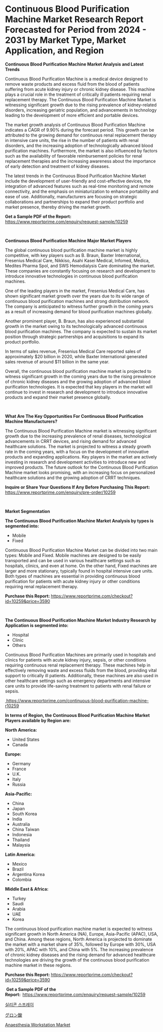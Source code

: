<p><h1>Continuous Blood Purification Machine Market Research Report Forecasted for Period from 2024 -  2031 by Market Type, Market Application, and Region</h1></p><p><strong>Continuous Blood Purification Machine Market Analysis and Latest Trends</strong></p>
<p><p>Continuous Blood Purification Machine is a medical device designed to remove waste products and excess fluid from the blood of patients suffering from acute kidney injury or chronic kidney disease. This machine plays a crucial role in the treatment of critically ill patients requiring renal replacement therapy. The Continuous Blood Purification Machine Market is witnessing significant growth due to the rising prevalence of kidney-related disorders, increasing geriatric population, and advancements in technology leading to the development of more efficient and portable devices.</p><p>The market growth analysis of Continuous Blood Purification Machine indicates a CAGR of 9.90% during the forecast period. This growth can be attributed to the growing demand for continuous renal replacement therapy in intensive care units, the rise in the number of patients with renal disorders, and the increasing adoption of technologically advanced blood purification machines. Furthermore, the market is also influenced by factors such as the availability of favorable reimbursement policies for renal replacement therapies and the increasing awareness about the importance of early detection and treatment of kidney diseases.</p><p>The latest trends in the Continuous Blood Purification Machine Market include the development of user-friendly and cost-effective devices, the integration of advanced features such as real-time monitoring and remote connectivity, and the emphasis on miniaturization to enhance portability and ease of use. Additionally, manufacturers are focusing on strategic collaborations and partnerships to expand their product portfolio and market presence, thereby driving the market growth.</p></p>
<p><strong>Get a Sample PDF of the Report:&nbsp;</strong> <a href="https://www.reportprime.com/enquiry/request-sample/10259">https://www.reportprime.com/enquiry/request-sample/10259</a></p>
<p>&nbsp;</p>
<p><strong>Continuous Blood Purification Machine Major Market Players</strong></p>
<p><p>The global continuous blood purification machine market is highly competitive, with key players such as B. Braun, Baxter International, Fresenius Medical Care, Nikkiso, Asahi Kasei Medical, Infomed, Medica, Medites Pharma Spol, and SWS Hemodialysis Care dominating the market. These companies are constantly focusing on research and development to introduce innovative technologies in continuous blood purification machines.</p><p>One of the leading players in the market, Fresenius Medical Care, has shown significant market growth over the years due to its wide range of continuous blood purification machines and strong distribution network. The company is anticipated to witness further growth in the coming years as a result of increasing demand for blood purification machines globally.</p><p>Another prominent player, B. Braun, has also experienced substantial growth in the market owing to its technologically advanced continuous blood purification machines. The company is expected to sustain its market position through strategic partnerships and acquisitions to expand its product portfolio.</p><p>In terms of sales revenue, Fresenius Medical Care reported sales of approximately $20 billion in 2020, while Baxter International generated sales revenue of around $11 billion in the same year.</p><p>Overall, the continuous blood purification machine market is projected to witness significant growth in the coming years due to the rising prevalence of chronic kidney diseases and the growing adoption of advanced blood purification technologies. It is expected that key players in the market will continue to invest in research and development to introduce innovative products and expand their market presence globally.</p></p>
<p>&nbsp;</p>
<p><strong>What Are The Key Opportunities For Continuous Blood Purification Machine Manufacturers?</strong></p>
<p><p>The Continuous Blood Purification Machine market is witnessing significant growth due to the increasing prevalence of renal diseases, technological advancements in CRRT devices, and rising demand for advanced healthcare solutions. The market is projected to witness a steady growth rate in the coming years, with a focus on the development of innovative products and expanding applications. Key players in the market are actively investing in research and development activities to introduce new and improved products. The future outlook for the Continuous Blood Purification Machine market looks promising, with an increasing focus on personalized healthcare solutions and the growing adoption of CRRT techniques.</p></p>
<p><strong>Inquire or Share Your Questions If Any Before Purchasing This Report:</strong> <a href="https://www.reportprime.com/enquiry/pre-order/10259">https://www.reportprime.com/enquiry/pre-order/10259</a></p>
<p>&nbsp;</p>
<p><strong>Market Segmentation</strong></p>
<p><strong>The Continuous Blood Purification Machine Market Analysis by types is segmented into:</strong></p>
<p><ul><li>Mobile</li><li>Fixed</li></ul></p>
<p><p>Continuous Blood Purification Machine Market can be divided into two main types: Mobile and Fixed. Mobile machines are designed to be easily transported and can be used in various healthcare settings such as hospitals, clinics, and even at home. On the other hand, Fixed machines are larger and more stationary, typically found in hospital intensive care units. Both types of machines are essential in providing continuous blood purification for patients with acute kidney injury or other conditions requiring renal replacement therapy.</p></p>
<p><strong>Purchase this Report:&nbsp;</strong><a href="https://www.reportprime.com/checkout?id=10259&price=3590">https://www.reportprime.com/checkout?id=10259&price=3590</a></p>
<p>&nbsp;</p>
<p><strong>The Continuous Blood Purification Machine Market Industry Research by Application is segmented into:</strong></p>
<p><ul><li>Hospital</li><li>Clinic</li><li>Others</li></ul></p>
<p><p>Continuous Blood Purification Machines are primarily used in hospitals and clinics for patients with acute kidney injury, sepsis, or other conditions requiring continuous renal replacement therapy. These machines help in effectively removing waste and excess fluids from the blood, providing vital support to critically ill patients. Additionally, these machines are also used in other healthcare settings such as emergency departments and intensive care units to provide life-saving treatment to patients with renal failure or sepsis.</p></p>
<p><a href="https://www.reportprime.com/continuous-blood-purification-machine-r10259">&nbsp;https://www.reportprime.com/continuous-blood-purification-machine-r10259</a></p>
<p><strong>In terms of Region, the Continuous Blood Purification Machine Market Players available by Region are:</strong></p>
<p>
    <p> <strong> North America: </strong>
        <ul>
            <li>United States</li>
            <li>Canada</li>
        </ul>
        </p> 
    <p> <strong> Europe: </strong>
        <ul>
            <li>Germany</li>
            <li>France</li>
            <li>U.K.</li>
            <li>Italy</li>
            <li>Russia</li>
        </ul>
        </p> 
    <p> <strong> Asia-Pacific: </strong>
        <ul>
            <li>China</li>
            <li>Japan</li>
            <li>South Korea</li>
            <li>India</li>
            <li>Australia</li>
            <li>China Taiwan</li>
            <li>Indonesia</li>
            <li>Thailand</li>
            <li>Malaysia</li>
        </ul>
        </p> 
    <p> <strong> Latin America: </strong>
        <ul>
            <li>Mexico</li>
            <li>Brazil</li>
            <li>Argentina Korea</li>
            <li>Colombia</li>
        </ul>
        </p> 
    <p> <strong> Middle East & Africa: </strong>
        <ul>
            <li>Turkey</li>
            <li>Saudi</li>
            <li>Arabia</li>
            <li>UAE</li>
            <li>Korea</li>
        </ul>
    </p>
    </p>
<p><p>The continuous blood purification machine market is expected to witness significant growth in North America (NA), Europe, Asia-Pacific (APAC), USA, and China. Among these regions, North America is projected to dominate the market with a market share of 35%, followed by Europe with 30%, USA with 20%, APAC with 10%, and China with 5%. The increasing prevalence of chronic kidney diseases and the rising demand for advanced healthcare technologies are driving the growth of the continuous blood purification machine market in these regions.</p></p>
<p><strong>Purchase this Report: </strong><a href="https://www.reportprime.com/checkout?id=10259&price=3590">https://www.reportprime.com/checkout?id=10259&price=3590</a></p>
<p>&nbsp;<strong>Get a Sample PDF of the Report:&nbsp;&nbsp;</strong><a href="https://www.reportprime.com/enquiry/request-sample/10259">https://www.reportprime.com/enquiry/request-sample/10259</a></p>
<p><strong></strong></p>
<p><p><a href="https://github.com/JonHarrtis67676y/Market-Research-Report-List-1/blob/main/973683021769.md">실리콘 스프레이</a></p><p><a href="https://medium.com/@leeweir2009/%E3%82%B0%E3%83%AB%E3%82%AA%E3%83%B3%E9%85%B8%E5%B8%82%E5%A0%B4%E3%81%AE%E3%82%B7%E3%82%A7%E3%82%A2%E3%81%AE%E9%80%B2%E5%8C%96%E3%81%A8%E5%B8%82%E5%A0%B4%E3%81%AE%E6%88%90%E9%95%B7%E5%82%BE%E5%90%91-2024%E5%B9%B4-2031%E5%B9%B4-3463118e90ef">グロン酸</a></p><p><a href="https://github.com/nancykennedykellievqfqt2/Market-Research-Report-List-2/blob/main/anaesthesia-workstation-market.md">Anaesthesia Workstation Market</a></p></p>